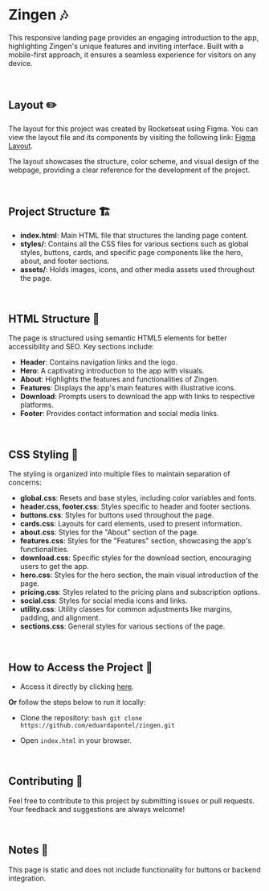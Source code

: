 # Zingen 🎶

This responsive landing page provides an engaging introduction to the app, highlighting Zingen's unique features and inviting interface. Built with a mobile-first approach, it ensures a seamless experience for visitors on any device.

<br>

## Layout ✏️

The layout for this project was created by Rocketseat using Figma. You can view the layout file and its components by visiting the following link: [Figma Layout](https://www.figma.com/community/file/1371886246180677672/lp-de-produto).

The layout showcases the structure, color scheme, and visual design of the webpage, providing a clear reference for the development of the project.
 
<br> 

## Project Structure 🏗️

- **index.html**: Main HTML file that structures the landing page content.
- **styles/**: Contains all the CSS files for various sections such as global styles, buttons, cards, and specific page components like the hero, about, and footer sections.
- **assets/**: Holds images, icons, and other media assets used throughout the page.

<br>

## HTML Structure 🧱

The page is structured using semantic HTML5 elements for better accessibility and SEO. Key sections include:
- **Header**: Contains navigation links and the logo.
- **Hero**: A captivating introduction to the app with visuals.
- **About**: Highlights the features and functionalities of Zingen.
- **Features**: Displays the app's main features with illustrative icons.
- **Download**: Prompts users to download the app with links to respective platforms.
- **Footer**: Provides contact information and social media links.

<br>

## CSS Styling 🎨

The styling is organized into multiple files to maintain separation of concerns:
- **global.css**: Resets and base styles, including color variables and fonts.
- **header.css, footer.css**: Styles specific to header and footer sections.
- **buttons.css**: Styles for buttons used throughout the page.
- **cards.css**: Layouts for card elements, used to present information.
- **about.css**: Styles for the "About" section of the page.
- **features.css**: Styles for the "Features" section, showcasing the app's functionalities.
- **download.css**: Specific styles for the download section, encouraging users to get the app.
- **hero.css**: Styles for the hero section, the main visual introduction of the page.
- **pricing.css**: Styles related to the pricing plans and subscription options.
- **social.css**: Styles for social media icons and links.
- **utility.css**: Utility classes for common adjustments like margins, padding, and alignment.
- **sections.css**: General styles for various sections of the page.

<br>

## How to Access the Project 🚀

- Access it directly by clicking [here](https://eduardapontel.github.io/zingen/).

**Or** follow the steps below to run it locally:

- Clone the repository:
   ```bash git clone https://github.com/eduardapontel/zingen.git```

- Open `index.html` in your browser.

<br>

## Contributing 🤝

Feel free to contribute to this project by submitting issues or pull requests. Your feedback and suggestions are always welcome!

<br>

## Notes 📌

This page is static and does not include functionality for buttons or backend integration.
